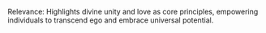 Relevance: Highlights divine unity and love as core principles, empowering individuals to transcend ego and embrace universal potential.